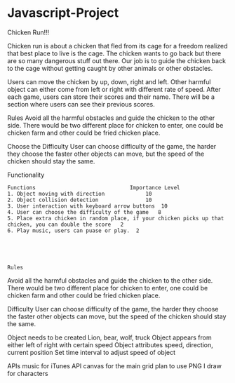 # Javascript-Project

Chicken Run!!!

Chicken run is about a chicken that fled from its cage for a freedom realized that best place to live is the cage. The chicken wants to go back but there are so many dangerous stuff out there. Our job is to guide the chicken back to the cage without getting caught by other animals or other obstacles.

Users can move the chicken by up, down, right and left. Other harmful object can either come from left or right with different rate of speed. After each game, users can store their scores and their name. There will be a section where users can see their previous scores.

Rules
Avoid all the harmful obstacles and guide the chicken to the other side. There would be two different place for chicken to enter, one could be chicken farm and other could be fried chicken place.

Choose the Difficulty
User can choose difficulty of the game, the harder they choose the faster other objects can move, but the speed of the chicken should stay the same.

Functionality

    Functions                              Importance Level
    1. Object moving with direction             10
    2. Object collision detection               10
    3. User interaction with keyboard arrow buttons  10
    4. User can choose the difficulty of the game   8
    5. Place extra chicken in random place, if your chicken picks up that chicken, you can double the score   2
    6. Play music, users can puase or play.  2





    Rules

Avoid all the harmful obstacles and guide the chicken to the other side. There would be two different place for chicken to enter, one could be chicken farm and other could be fried chicken place.

Difficulty
User can choose difficulty of the game, the harder they choose the faster other objects can move, but the speed of the chicken should stay the same.

Object needs to be created
Lion, bear, wolf, truck
Object appears from either left of right with certain speed
Object attributes
speed, direction, current position
Set time interval to adjust speed of object

APIs
music for iTunes API
canvas for the main grid
plan to use PNG I draw for characters
